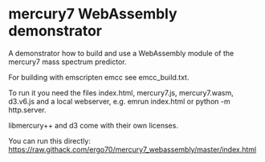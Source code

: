 # mercury7 WebAssembly demonstrator
A demonstrator how to build and use a WebAssembly module of the mercury7 mass spectrum predictor.

For building with emscripten emcc see emcc_build.txt.

To run it you need the files index.html, mercury7.js, mercury7.wasm, d3.v6.js and a local webserver, e.g. emrun index.html or python -m http.server.

libmercury++ and d3 come with their own licenses.

You can run this directly: https://raw.githack.com/ergo70/mercury7_webassembly/master/index.html
